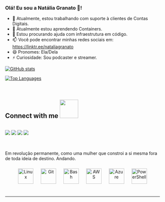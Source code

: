 ### Olá! Eu sou a Natália Granato 👋! 
- 🔭 Atualmente, estou trabalhando com suporte à clientes de Contas Digitais.
- 🌱 Atualmente estou aprendendo Containers.
- 🤔 Estou procurando ajuda com infraestrutura em código.
- 📫 Você pode encontrar minhas redes sociais em: https://linktr.ee/nataliagranato
- 😄 Pronomes: Ela/Dela
- ⚡ Curiosidade: Sou podcaster e streamer.

[![GitHub stats](https://github-readme-stats.vercel.app/api?username=techpreta)](https://github.com/anuraghazra/github-readme-stats) <br>

[![Top Languages](https://readme-stats-envoy-vc.vercel.app/api/top-langs/?username=envoy-vc&layout=compact)](https://github.com/Envoy-VC/Envoy-VC)

<br>

## Connect with me <img src="https://media.giphy.com/media/LnQjpWaON8nhr21vNW/giphy.gif" width="60">
<br>
<a href="https://twitter.com/gg_granato"><img src="https://img.shields.io/badge/Twitter-1DA1F2?style=for-the-badge&logo=twitter&logoColor=white"></a>
<a href="https://www.linkedin.com/in/nataliagranato/"><img src="https://img.shields.io/badge/LinkedIn-0077B5?style=for-the-badge&logo=linkedin&logoColor=white"></a>
<a href="https://steamcommunity.com/id/techpreta/"><img src="https://img.shields.io/badge/Steam-000000?style=for-the-badge&logo=steam&logoColor=white"></a>
<a href="https://open.spotify.com/show/1wsIkJbGA55GqplgDhXSIM?si=TPEvLZwFRCiJyxX8HKzluA&dl_branch=1"><img src="https://img.shields.io/badge/Spotify-1ED760?&style=for-the-badge&logo=spotify&logoColor=white"></a>

<br><br>
Em revolução permanente, como uma mulher que constroi a si mesma fora de toda ideia de destino.
Andando.


<div align="center">  
  
<img style="margin: 10px" src="https://profilinator.rishav.dev/skills-assets/linux-original.svg" alt="Linux" height="50" />  
<img style="margin: 10px" src="https://profilinator.rishav.dev/skills-assets/git-scm-icon.svg" alt="Git" height="50" />  
<img style="margin: 10px" src="https://profilinator.rishav.dev/skills-assets/gnu_bash-icon.svg" alt="Bash" height="50" />  
<img style="margin: 10px" src="https://profilinator.rishav.dev/skills-assets/amazonwebservices-original-wordmark.svg" alt="AWS" height="50" /> 
<img style="margin: 10px" src="https://profilinator.rishav.dev/skills-assets/microsoft_azure-icon.svg" alt="Azure" height="50" />  
<img style="margin: 10px" src="https://profilinator.rishav.dev/skills-assets/powershell.png" alt="PowerShell" height="50" />  

</td></tr></table>  


<br>
<br>

----
 

</div>

